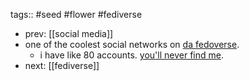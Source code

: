 tags:: #seed #flower #fediverse

- prev: [[social media]]
- one of the coolest social networks on [da fedoverse](fediverse).
	- i have like 80 accounts. [you'll never find me](https://meow.social/@chirpbirb).
- next: [[fediverse]]